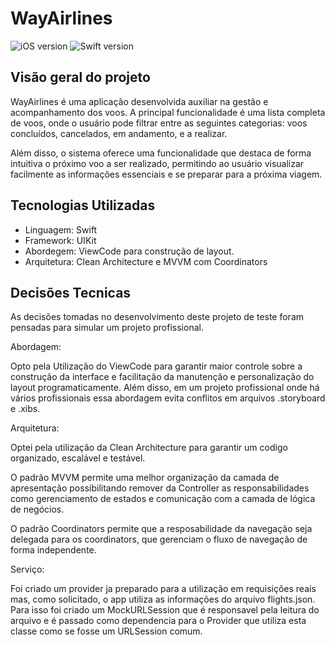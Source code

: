 # WayAirlines
![iOS version](https://img.shields.io/badge/iOS-15\+-blue) ![Swift version](https://img.shields.io/badge/Swift-v5.9-orange)

## Visão geral do projeto
WayAirlines é uma aplicação desenvolvida auxiliar na gestão e acompanhamento dos voos. A principal funcionalidade é uma lista completa de voos, onde o usuário pode filtrar entre as seguintes categorias: voos concluídos, cancelados, em andamento, e a realizar.

Além disso, o sistema oferece uma funcionalidade que destaca de forma intuitiva o próximo voo a ser realizado, permitindo ao usuário visualizar facilmente as informações essenciais e se preparar para a próxima viagem.

## Tecnologias Utilizadas
- Linguagem: Swift 
- Framework: UIKit 
- Abordegem: ViewCode para construção de layout.
- Arquitetura: Clean Architecture e MVVM com Coordinators

## Decisões Tecnicas

As decisões tomadas no desenvolvimento deste projeto de teste foram pensadas para simular um projeto profissional.

Abordagem:

Opto pela Utilização do ViewCode para garantir maior controle sobre a construção da interface e facilitação da manutenção e personalização do layout programaticamente. Além disso, em um projeto profissional onde há vários profissionais essa abordagem evita conflitos em arquivos .storyboard e .xibs.

 
Arquitetura:

Optei pela utilização da Clean Architecture para garantir um codigo organizado, escalável e testável.

O padrão MVVM permite uma melhor organização da camada de apresentação possibilitando remover da Controller as responsabilidades como gerenciamento de estados e comunicação com a camada de lógica de negócios.

O padrão Coordinators permite que a resposabilidade da navegação seja delegada para os coordinators, que gerenciam o fluxo de navegação de forma independente.

Serviço:

Foi criado um provider ja preparado para a utilização em requisições reais mas, como solicitado, o app utiliza as informações do arquivo flights.json. Para isso foi criado um MockURLSession que é responsavel pela leitura do arquivo e é passado como dependencia para o Provider que utiliza esta classe como se fosse um URLSession comum.
